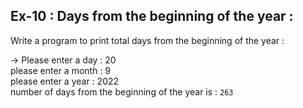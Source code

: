 ## Ex-10 : Days from the beginning of the year :  
Write a program to print total days from the beginning of the year  :  

-> Please enter a day : 20  
please enter a month : 9  
please enter a year : 2022  
number of days from the beginning of the year is : `263`  
